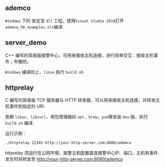 ## ademco

`Windows` 下的 安定宝 `dll` 工程，使用`Visual Studio 2019`打开 `ademco_hb_examples.sln`编译.

## server_demo

C++ 编写的简易版接警中心，可用来接收主机连接，进行简单交互：接收主机事件；布撤防。

`Windows` 编译同上，`linux` 执行 `build.sh`

## httprelay

C 编写的简易版 TCP 服务器与 HTTP 转发器，可以用来接收主机连接，并转发主机事件到指定的 URI.

依赖 `libuv, libcurl`，用包管理器如 `apt, brew, yum`等安装 `dev` 版，执行 `build.sh` 编译.

运行示例：

```bash
./httprelay 12345 http://your-http-server.com:8080/ademco
```

httprelay 须运行在公网环境，报警主机配置直连接警中心IP、端口，主机有事件发生时将转发至 http://your-http-server.com:8080/ademco
